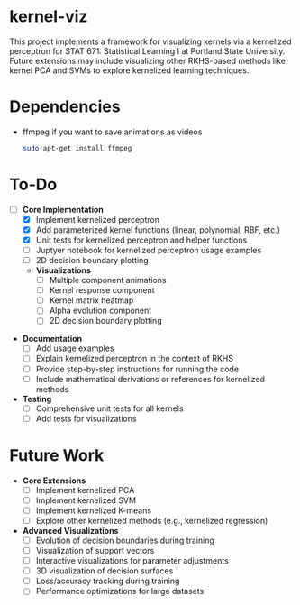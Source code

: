 # kernel-viz
This project implements a framework for visualizing kernels via a kernelized perceptron for STAT 671: Statistical Learning I at Portland State University. Future extensions may include visualizing other RKHS-based methods like kernel PCA and SVMs to explore kernelized learning techniques.


# Dependencies
 - ffmpeg if you want to save animations as videos
    ```bash
    sudo apt-get install ffmpeg
    ```

# To-Do
- [ ] **Core Implementation**
  - [x] Implement kernelized perceptron
  - [x] Add parameterized kernel functions (linear, polynomial, RBF, etc.)
  - [x] Unit tests for kernelized perceptron and helper functions
  - [ ] Juptyer notebook for kernelized perceptron usage examples
  - [ ] 2D decision boundary plotting

  - **Visualizations**
    - [ ] Multiple component animations
    - [ ] Kernel response component
    - [ ] Kernel matrix heatmap
    - [ ] Alpha evolution component
    - [ ] 2D decision boundary plotting

- **Documentation**
  - [ ] Add usage examples
  - [ ] Explain kernelized perceptron in the context of RKHS
  - [ ] Provide step-by-step instructions for running the code
  - [ ] Include mathematical derivations or references for kernelized methods

- **Testing**
  - [ ] Comprehensive unit tests for all kernels
  - [ ] Add tests for visualizations

# Future Work
- **Core Extensions**
  - [ ] Implement kernelized PCA
  - [ ] Implement kernelized SVM
  - [ ] Implement kernelized K-means
  - [ ] Explore other kernelized methods (e.g., kernelized regression)

- **Advanced Visualizations**
  - [ ] Evolution of decision boundaries during training
  - [ ] Visualization of support vectors
  - [ ] Interactive visualizations for parameter adjustments
  - [ ] 3D visualization of decision surfaces
  - [ ] Loss/accuracy tracking during training
  - [ ] Performance optimizations for large datasets
